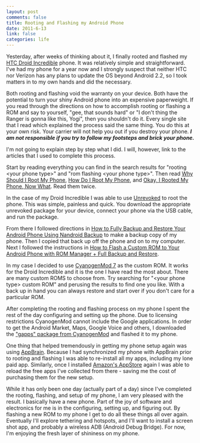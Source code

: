 ```yaml
--- 
layout: post
comments: false
title: Rooting and Flashing my Android Phone
date: 2011-6-13
link: false
categories: life
---
```

Yesterday, after weeks of thinking about it, I finally rooted and flashed my <a title="HTC Droid Incredible" href="http://www.htc.com/us/products/droid-incredible-verizon" target="_blank">HTC Droid Incredible</a> phone. It was relatively simple and straightforward. I've had my phone for a year now and I strongly suspect that neither HTC nor Verizon has any plans to update the OS beyond Android 2.2, so I took matters in to my own hands and did the necessary.

Both rooting and flashing void the warranty on your device. Both have the potential to turn your shiny Android phone into an expensive paperweight. If you read through the directions on how to accomplish rooting or flashing a ROM and say to yourself, "gee, that sounds hard" or "I don't thing the Ranger is gonna like this, Yogi", then you shouldn't do it. Every single site that I read which explained the process said the same thing. You do this at your own risk. Your carrier will not help you out if you destroy your phone. <em><strong>I am not responsible if you try to follow my footsteps and brick your phone.</strong></em>

I'm not going to explain step by step what I did. I will, however, link to the articles that I used to complete this process.

Start by reading everything you can find in the search results for "rooting &lt;your phone type&gt;" and "rom flashing &lt;your phone type&gt;". Then read <a title="Why Should I Root My Phone" href="http://www.reddit.com/r/Android/comments/distm/allwhy_should_i_root_here_is_why/" target="_blank">Why Should I Root My Phone</a>, <a title="How Do I Root My Phone" href="http://www.reddit.com/r/Android/comments/dfy5x/all_how_to_root_your_android_phone/" target="_blank">How Do I Root My Phone</a>, and <a title="Okay, I Rooted My Phone, Now What" href="http://www.reddit.com/r/Android/comments/dctbb/okay_so_you_rooted_this_is_what/" target="_blank">Okay, I Rooted My Phone, Now What</a>. Read them twice.

In the case of my Droid Incredible I was able to use <a title="Unrevoked" href="http://unrevoked.com/" target="_blank">Unrevoked</a> to root the phone. This was simple, painless and quick. You download the appropriate unrevoked package for your device, connect your phone via the USB cable, and run the package.

From there I followed directions in <a title="How to Fully Backup and Restore Your Android Phone Using Nandroid Backup" href="http://www.androidpolice.com/2010/04/16/complete-guide-how-to-fully-back-up-and-restore-your-android-phone-using-nandroid-backup-and-clockworkmod-rom-manager/" target="_blank">How to Fully Backup and Restore Your Android Phone Using Nandroid Backup</a> to make a backup copy of my phone. Then I copied that back up off the phone and on to my computer. Next I followed the instructions in <a title="How to Flash a Custom ROM to Your Android Phone with ROM Manager + Full Backup and Restore" href="http://www.androidpolice.com/2010/05/08/complete-guide-how-to-flash-a-custom-rom-to-your-android-phone-with-rom-manager-full-backup-restore/" target="_blank">How to Flash a Custom ROM to Your Android Phone with ROM Manager + Full Backup and Restore</a>.

In my case I decided to use <a title="CyanogenMod" href="http://www.cyanogenmod.com/" target="_blank">CyanogenMod 7</a> as the custom ROM. It works for the Droid Incredible and it is the one I have read the most about. There are many custom ROMS to choose from. Try searching for "&lt;your phone type&gt; custom ROM" and perusing the results to find one you like. With a back up in hand you can always restore and start over if you don't care for a particular ROM.

After completing the rooting and flashing process on my phone I spent the rest of the day configuring and setting up the phone. Due to licensing restrictions CyanogenMod cannot include the Google applications. In order to get the Android Market, Maps, Google Voice and others, I downloaded the <a title="Latest Version of Gapps from CyanogenMod" href="http://wiki.cyanogenmod.com/index.php?title=Latest_Version/Google_Apps" target="_blank">"gapps" package from CyanogenMod</a> and flashed it to my phone.

One thing that helped tremendously in getting my phone setup again was using <a title="AppBrain" href="http://www.appbrain.com/" target="_blank">AppBrain</a>. Because I had synchronized my phone with AppBrain prior to rooting and flashing I was able to re-install all my apps, including my lone paid app. Similarly, once I installed <a title="Amazon AppStore" href="http://www.amazon.com/mobile-apps/b?ie=UTF8&amp;node=2350149011" target="_blank">Amazon's AppStore</a> again I was able to reload the free apps I've collected from there - saving me the cost of purchasing them for the new setup.

While it has only been one day (actually part of a day) since I've completed the rooting, flashing, and setup of my phone, I am very pleased with the result. I basically have a new phone. Part of the joy of software and electronics for me is in the configuring, setting up, and figuring out. By flashing a new ROM to my phone I get to do all these things all over again. Eventually I'll explore tethering and hotspots, and I'll want to install a screen shot app, and probably a wireless ADB (Android Debug Bridge). For now, I'm enjoying the fresh layer of shininess on my phone.
